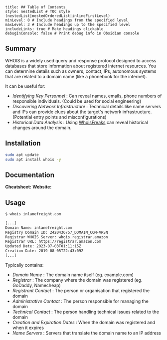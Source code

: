```table-of-contents
title: ## Table of Contents
style: nestedList # TOC style (nestedList|nestedOrderedList|inlineFirstLevel)
minLevel: 0 # Include headings from the specified level
maxLevel: 3 # Include headings up to the specified level
includeLinks: true # Make headings clickable
debugInConsole: false # Print debug info in Obsidian console
```

## Summary
WHOIS is a widely used query and response protocol designed to access databases that store information about registered internet resources. You can determine details such as owners, contact, IPs, autonomous systems that are related to a domain name (like a phonebook for the internet).

It can be useful for:
- *Identifying Key Personnel* : Can reveal names, emails, phone numbers of responsible individuals. (Could be used for social engineering)
- *Discovering Network Infrastructure* : Technical details like name servers and IPs can provide clues about the target's network infrastructure. (Potential entry points and misconfigurations)
- *Historical Data Analysis* : Using [WhoisFreaks](https://whoisfreaks.com/) can reveal historical changes around the domain.

## Installation
```bash
sudo apt update
sudo apt install whois -y
```

## Documentation
**Cheatsheet:** 
**Website:** 
## Usage
```bash
$ whois inlanefreight.com

[...]
Domain Name: inlanefreight.com
Registry Domain ID: 2420436757_DOMAIN_COM-VRSN
Registrar WHOIS Server: whois.registrar.amazon
Registrar URL: https://registrar.amazon.com
Updated Date: 2023-07-03T01:11:15Z
Creation Date: 2019-08-05T22:43:09Z
[...]
```

Typically contains:
- *Domain Name* : The domain name itself (eg. example.com)
- *Registrar* : The company where the domain was registered (eg. GoDaddy, Namecheap)
- *Registrant Contact* : The person or organisation that registered the domain
- *Administrative Contact* : The person responsible for managing the domain
- *Technical Contact* : The person handling technical issues related to the domain
- *Creation and Expiration Dates* : When the domain was registered and when it expires
- *Name Servers* : Servers that translate the domain name to an IP address